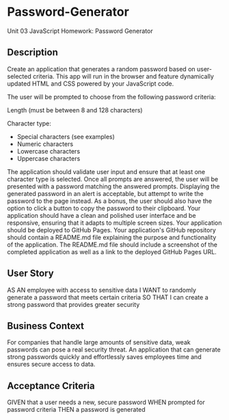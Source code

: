 # Password-Generator
Unit 03 JavaScript Homework: Password Generator

<h2>Description</h2>
Create an application that generates a random password based on user-selected criteria. This app will run in the browser and feature dynamically updated HTML and CSS powered by your JavaScript code.


The user will be prompted to choose from the following password criteria:



Length (must be between 8 and 128 characters)


Character type:

<ul>
<li>Special characters (see examples)</li>


<li>Numeric characters</li>


<li>Lowercase characters</li>


<li>Uppercase characters</li>
</ul>  





The application should validate user input and ensure that at least one character type is selected.
Once all prompts are answered, the user will be presented with a password matching the answered prompts. Displaying the generated password in an alert is acceptable, but attempt to write the password to the page instead.
As a bonus, the user should also have the option to click a button to copy the password to their clipboard.
Your application should have a clean and polished user interface and be responsive, ensuring that it adapts to multiple screen sizes.
Your application should be deployed to GitHub Pages.
Your application's GitHub repository should contain a README.md file explaining the purpose and functionality of the application. The README.md file should include a screenshot of the completed application as well as a link to the deployed GitHub Pages URL.




<h2>User Story</h2>
AS AN employee with access to sensitive data
I WANT to randomly generate a password that meets certain criteria
SO THAT I can create a strong password that provides greater security

<h2>Business Context</h2>
For companies that handle large amounts of sensitive data, weak passwords can pose a real security threat. An application that can generate strong passwords quickly and effortlessly saves employees time and ensures secure access to data.

<h2>Acceptance Criteria</h2>
GIVEN that a user needs a new, secure password
WHEN prompted for password criteria
THEN a password is generated


